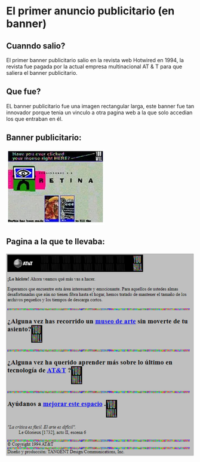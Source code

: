 # El primer anuncio publicitario (en banner)

## Cuanndo salio?
El primer banner publicitario salio en la revista web Hotwired en 1994, la revista fue pagada por la actual empresa multinacional AT & T para que saliera el banner publicitario.

## Que fue?
EL banner publicitario fue una imagen rectangular larga, este banner fue tan innovador porque tenia un vinculo a otra pagina web a la que solo accedian los que entraban en él.

## Banner publicitario:
![Banner](https://github.com/MarcosYelamos/SMX2-M8UF1A1-HistoriaWeb-1994-ElprimerAnuncioPublicitario-MarcosYelamos/blob/main/banner.png)

## Pagina a la que te llevaba:
![Pagina a la que te llevaba el vinculo](https://github.com/MarcosYelamos/SMX2-M8UF1A1-HistoriaWeb-1994-ElprimerAnuncioPublicitario-MarcosYelamos/blob/main/pagina%20a%20la%20que%20te%20llevaba.png)

